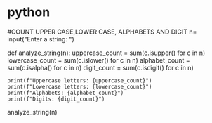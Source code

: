 # python
#COUNT UPPER CASE,LOWER CASE, ALPHABETS AND DIGIT 
n= input("Enter a string: ")

def analyze_string(n):
    uppercase_count = sum(c.isupper() for c in n)
    lowercase_count = sum(c.islower() for c in n)
    alphabet_count = sum(c.isalpha() for c in n)
    digit_count = sum(c.isdigit() for c in n)

    print(f"Uppercase letters: {uppercase_count}")
    print(f"Lowercase letters: {lowercase_count}")
    print(f"Alphabets: {alphabet_count}")
    print(f"Digits: {digit_count}")

analyze_string(n)

